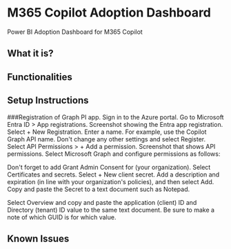 # M365 Copilot Adoption Dashboard
Power BI Adoption Dashboard for M365 Copilot
## What it is?
## Functionalities
## Setup Instructions
###Registration of Graph PI app.
Sign in to the Azure portal.
Go to Microsoft Entra ID > App registrations. Screenshot showing the Entra app registration.
Select + New Registration.
Enter a name. For example, use the Copilot Graph API name. Don't change any other settings and select Register.
Select API Permissions > + Add a permission. Screenshot that shows API permissions.
Select Microsoft Graph and configure permissions as follows:

Don't forget to add Grant Admin Consent for (your organization).
Select Certificates and secrets.
Select + New client secret.
Add a description and expiration (in line with your organization's policies), and then select Add.
Copy and paste the Secret to a text document such as Notepad.

Select Overview and copy and paste the application (client) ID and Directory (tenant) ID value to the same text document. Be sure to make a note of which GUID is for which value.


## Known Issues
